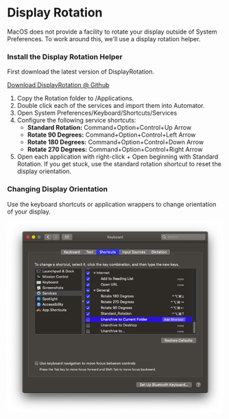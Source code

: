 # Display Rotation

MacOS does not provide a facility to rotate your display outside of System Preferences.  To work around this, we'll use a display rotation helper.

### Install the Display Rotation Helper

First download the latest version of DisplayRotation.

[Download DisplayRotation @ Github](https://github.com/fewtarius/displayrotation)

1. Copy the Rotation folder to /Applications.
2. Double click each of the services and import them into Automator.
3. Open System Preferences/Keyboard/Shortcuts/Services
4. Configure the following service shortcuts:
   * **Standard Rotation:** Command+Option+Control+Up Arrow
   * **Rotate 90 Degrees:** Command+Option+Control+Left Arrow
   * **Rotate 180 Degrees:** Command+Option+Control+Down Arrow
   * **Rotate 270 Degrees:** Command+Option+Control+Right Arrow
5. Open each application with right-click + Open beginning with Standard Rotation.  If you get stuck, use the standard rotation shortcut to reset the display orientation.

### Changing Display Orientation

Use the keyboard shortcuts or application wrappers to change orientation of your display.

![](../.gitbook/assets/screenshot.png)



